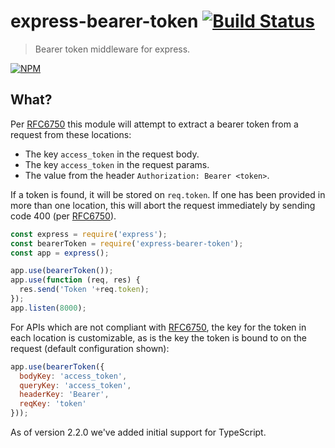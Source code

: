 # express-bearer-token [![Build Status](https://secure.travis-ci.org/tkellen/js-express-bearer-token.png)](http://travis-ci.org/tkellen/js-express-bearer-token)
> Bearer token middleware for express.

[![NPM](https://nodei.co/npm/express-bearer-token.png)](https://nodei.co/npm/express-bearer-token/)

## What?

Per [RFC6750] this module will attempt to extract a bearer token from a request from these locations:

* The key `access_token` in the request body.
* The key `access_token` in the request params.
* The value from the header `Authorization: Bearer <token>`.

If a token is found, it will be stored on `req.token`.  If one has been provided in more than one location, this will abort the request immediately by sending code 400 (per [RFC6750]).

```js
const express = require('express');
const bearerToken = require('express-bearer-token');
const app = express();

app.use(bearerToken());
app.use(function (req, res) {
  res.send('Token '+req.token);
});
app.listen(8000);
```

For APIs which are not compliant with [RFC6750], the key for the token in each location is customizable, as is the key the token is bound to on the request (default configuration shown):
```js
app.use(bearerToken({
  bodyKey: 'access_token',
  queryKey: 'access_token',
  headerKey: 'Bearer',
  reqKey: 'token'
}));
```
As of version 2.2.0 we've added initial support for TypeScript. 

[RFC6750]: https://xml.resource.org/html/rfc6750
